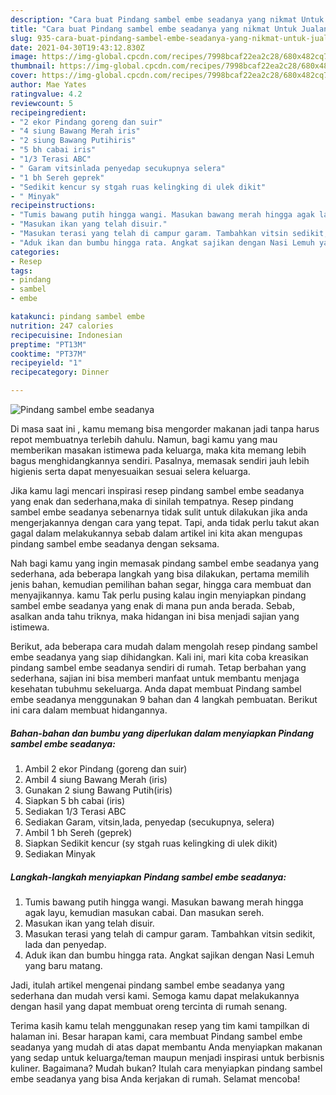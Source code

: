 ```yaml
---
description: "Cara buat Pindang sambel embe seadanya yang nikmat Untuk Jualan"
title: "Cara buat Pindang sambel embe seadanya yang nikmat Untuk Jualan"
slug: 935-cara-buat-pindang-sambel-embe-seadanya-yang-nikmat-untuk-jualan
date: 2021-04-30T19:43:12.830Z
image: https://img-global.cpcdn.com/recipes/7998bcaf22ea2c28/680x482cq70/pindang-sambel-embe-seadanya-foto-resep-utama.jpg
thumbnail: https://img-global.cpcdn.com/recipes/7998bcaf22ea2c28/680x482cq70/pindang-sambel-embe-seadanya-foto-resep-utama.jpg
cover: https://img-global.cpcdn.com/recipes/7998bcaf22ea2c28/680x482cq70/pindang-sambel-embe-seadanya-foto-resep-utama.jpg
author: Mae Yates
ratingvalue: 4.2
reviewcount: 5
recipeingredient:
- "2 ekor Pindang goreng dan suir"
- "4 siung Bawang Merah iris"
- "2 siung Bawang Putihiris"
- "5 bh cabai iris"
- "1/3 Terasi ABC"
- " Garam vitsinlada penyedap secukupnya selera"
- "1 bh Sereh geprek"
- "Sedikit kencur sy stgah ruas kelingking di ulek dikit"
- " Minyak"
recipeinstructions:
- "Tumis bawang putih hingga wangi. Masukan bawang merah hingga agak layu, kemudian masukan cabai. Dan masukan sereh."
- "Masukan ikan yang telah disuir."
- "Masukan terasi yang telah di campur garam. Tambahkan vitsin sedikit, lada dan penyedap."
- "Aduk ikan dan bumbu hingga rata. Angkat sajikan dengan Nasi Lemuh yang baru matang."
categories:
- Resep
tags:
- pindang
- sambel
- embe

katakunci: pindang sambel embe 
nutrition: 247 calories
recipecuisine: Indonesian
preptime: "PT13M"
cooktime: "PT37M"
recipeyield: "1"
recipecategory: Dinner

---
```



![Pindang sambel embe seadanya](https://img-global.cpcdn.com/recipes/7998bcaf22ea2c28/680x482cq70/pindang-sambel-embe-seadanya-foto-resep-utama.jpg)

Di masa  saat ini , kamu memang bisa mengorder makanan jadi tanpa harus repot membuatnya terlebih dahulu. Namun, bagi kamu yang mau memberikan masakan istimewa pada keluarga, maka kita memang lebih bagus menghidangkannya sendiri. Pasalnya, memasak sendiri jauh lebih higienis serta dapat menyesuaikan sesuai selera keluarga.

Jika kamu lagi mencari inspirasi resep pindang sambel embe seadanya yang enak dan sederhana,maka di sinilah tempatnya. Resep pindang sambel embe seadanya  sebenarnya tidak sulit untuk dilakukan jika anda mengerjakannya dengan cara yang tepat. Tapi, anda tidak perlu takut akan gagal dalam melakukannya 
sebab dalam artikel ini kita akan mengupas pindang sambel embe seadanya dengan seksama.  



Nah bagi kamu yang ingin memasak pindang sambel embe seadanya yang sederhana, ada beberapa langkah yang bisa dilakukan, pertama memilih jenis bahan, kemudian pemilihan bahan segar, hingga cara membuat dan menyajikannya. kamu Tak perlu pusing kalau ingin menyiapkan pindang sambel embe seadanya yang enak di mana pun anda berada. Sebab, asalkan anda  tahu triknya, maka hidangan ini bisa menjadi sajian yang istimewa.

Berikut, ada beberapa cara mudah dalam mengolah resep pindang sambel embe seadanya yang siap dihidangkan. Kali ini, mari kita coba kreasikan pindang sambel embe seadanya sendiri di rumah. Tetap berbahan yang sederhana, sajian ini bisa memberi manfaat untuk membantu menjaga kesehatan tubuhmu sekeluarga. Anda dapat membuat Pindang sambel embe seadanya menggunakan 9 bahan dan 4 langkah pembuatan. Berikut ini cara dalam membuat hidangannya.

<!--inarticleads1-->

##### Bahan-bahan dan bumbu yang diperlukan dalam menyiapkan Pindang sambel embe seadanya:

1. Ambil 2 ekor Pindang (goreng dan suir)
1. Ambil 4 siung Bawang Merah (iris)
1. Gunakan 2 siung Bawang Putih(iris)
1. Siapkan 5 bh cabai (iris)
1. Sediakan 1/3 Terasi ABC
1. Sediakan  Garam, vitsin,lada, penyedap (secukupnya, selera)
1. Ambil 1 bh Sereh (geprek)
1. Siapkan Sedikit kencur (sy stgah ruas kelingking di ulek dikit)
1. Sediakan  Minyak




<!--inarticleads2-->

##### Langkah-langkah menyiapkan Pindang sambel embe seadanya:

1. Tumis bawang putih hingga wangi. Masukan bawang merah hingga agak layu, kemudian masukan cabai. Dan masukan sereh.
1. Masukan ikan yang telah disuir.
1. Masukan terasi yang telah di campur garam. Tambahkan vitsin sedikit, lada dan penyedap.
1. Aduk ikan dan bumbu hingga rata. Angkat sajikan dengan Nasi Lemuh yang baru matang.




Jadi, itulah artikel mengenai  pindang sambel embe seadanya  yang sederhana dan mudah versi kami. Semoga kamu dapat melakukannya dengan hasil yang dapat membuat oreng tercinta di rumah senang. 

Terima kasih kamu telah menggunakan resep yang tim kami tampilkan di halaman ini. Besar harapan kami, cara membuat  Pindang sambel embe seadanya yang mudah di atas dapat membantu Anda menyiapkan makanan yang sedap untuk keluarga/teman maupun menjadi inspirasi untuk berbisnis kuliner. Bagaimana? Mudah bukan? Itulah cara menyiapkan pindang sambel embe seadanya yang bisa Anda kerjakan di rumah. Selamat mencoba!

